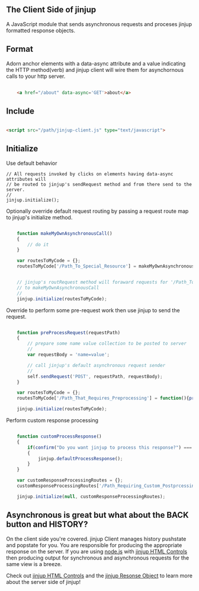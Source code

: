 ## The Client Side of jinjup

A JavaScript module that sends asynchronous requests and proceses jinjup formatted response objects.

## Format

Adorn anchor elements with a data-async attribute and a value indicating the HTTP method(verb) and 
jinjup client will wire them for asynchornous calls to your http server.

```html
	 
	<a href="/about" data-async='GET'>about</a>

```

## Include

```html
	 
<script src="/path/jinjup-client.js" type="text/javascript">

```

## Initialize

Use default behavior

	// All requests invoked by clicks on elements having data-async attributes will
	// be routed to jinjup's sendRequest method and from there send to the server.
	//
	jinjup.initialize();

Optionally override default request routing by passing a request route map to 
jinjup's initialize method.

```js

	function makeMyOwnAsynchronousCall()
	{
		// do it
	}

	var routesToMyCode = {};
	routesToMyCode['/Path_To_Special_Resource'] = makeMyOwnAsynchronousCall;


	// jinjup's routRequest method will foraward requests for '/Path_To_Special_Resource'
	// to makeMyOwnAsynchronousCall
	//
	jinjup.initialize(routesToMyCode);

```

Override to perform some pre-request work then use jinjup to send the request.

```js

	function preProcessRequest(requestPath)
	{
		// prepare some name value collection to be posted to server 
		//
		var requestBody = 'name=value';

		// call jinjup's default asynchronous request sender
		//
		self.sendRequest('POST', requestPath, requestBody);
	}

	var routesToMyCode = {};
	routesToMyCode['/Path_That_Requires_Preprocessing'] = function(){preProcessRequest('/Path_That_Requires_Preprocessing');};

	jinjup.initialize(routesToMyCode);

```


Perform custom response processing

```js

	function customProcessResponse()
	{
		if(confirm("Do you want jinjup to process this response?") === true)
		{
			jinjup.defaultProcessResponse();
		}
	}

	var customResponseProcessingRoutes = {};
	customResponseProcessingRoutes['/Path_Requiring_Custom_Postprcessing'] = customProcessResponse;

	jinjup.initialize(null, customResponseProcessingRoutes);

```


## Asynchronous is great but what about the BACK button and HISTORY?

On the client side you're covered.  jinjup Client manages history pushstate and popstate for you.
You are responsible for producing the appropriate response on the server.  If you are using 
[node.js](http://nodejs.org) with [jinjup HTML Controls](https://github.com/jon-camuso/jinjup-html-controls) then producing output for synchronous and 
asynchronous requests for the same view is a breeze.
 
Check out [jinjup HTML Controls](https://github.com/jon-camuso/jinjup-html-controls) and 
the [jinjup Resonse Object](https://github.com/jon-camuso/jinjup-response) to learn more 
about the server side of jinjup! 
